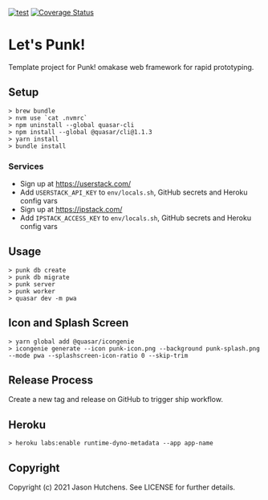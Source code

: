[![test](https://github.com/kranzky/lets-punk/workflows/test/badge.svg)](https://github.com/kranzky/lets-punk/actions?query=workflow%3Atest)
[![Coverage Status](https://coveralls.io/repos/github/kranzky/lets-punk/badge.svg?branch=main)](https://coveralls.io/github/kranzky/lets-punk?branch=main)

# Let's Punk!

Template project for Punk! omakase web framework for rapid prototyping.

## Setup

```
> brew bundle
> nvm use `cat .nvmrc`
> npm uninstall --global quasar-cli
> npm install --global @quasar/cli@1.1.3
> yarn install
> bundle install
```

### Services

* Sign up at https://userstack.com/
* Add `USERSTACK_API_KEY` to `env/locals.sh`, GitHub secrets and Heroku config vars
* Sign up at https://ipstack.com/
* Add `IPSTACK_ACCESS_KEY` to `env/locals.sh`, GitHub secrets and Heroku config vars

## Usage

```
> punk db create
> punk db migrate
> punk server
> punk worker
> quasar dev -m pwa
```

## Icon and Splash Screen

```
> yarn global add @quasar/icongenie
> icongenie generate --icon punk-icon.png --background punk-splash.png --mode pwa --splashscreen-icon-ratio 0 --skip-trim
```

## Release Process

Create a new tag and release on GitHub to trigger ship workflow.

## Heroku

```
> heroku labs:enable runtime-dyno-metadata --app app-name
```

## Copyright

Copyright (c) 2021 Jason Hutchens. See LICENSE for further details.
